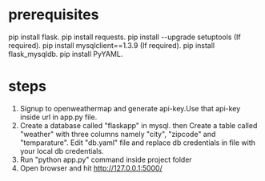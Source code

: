 prerequisites
==============
pip install flask.
pip install requests.
pip install --upgrade setuptools (If required).
pip install mysqlclient==1.3.9 (If required).
pip install flask_mysqldb.
pip install PyYAML.

steps
======
1. Signup to openweathermap and generate api-key.Use that api-key inside url in app.py file.  
2. Create a database called "flaskapp" in mysql. then Create a table called "weather" with three columns namely "city", "zipcode" and "temparature". Edit "db.yaml" file and replace db credentials in file with your local db credentials. 
3. Run "python app.py" command inside project folder 
4. Open browser and hit http://127.0.0.1:5000/



